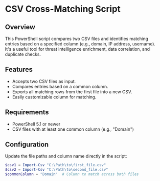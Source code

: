 # CSV Cross-Matching Script

## Overview

This PowerShell script compares two CSV files and identifies matching entries based on a specified column (e.g., domain, IP address, username). It's a useful tool for threat intelligence enrichment, data correlation, and duplicate checks.

## Features

- Accepts two CSV files as input.
- Compares entries based on a common column.
- Exports all matching rows from the first file into a new CSV.
- Easily customizable column for matching.

## Requirements

- PowerShell 5.1 or newer
- CSV files with at least one common column (e.g., "Domain")

## Configuration

Update the file paths and column name directly in the script:

```powershell
$csv1 = Import-Csv "C:\Path\to\first_file.csv"
$csv2 = Import-Csv "C:\Path\to\second_file.csv"
$commonColumn = "Domain"  # Column to match across both files
